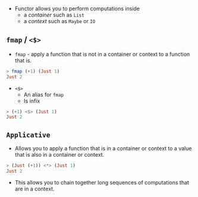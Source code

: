 - Functor allows you to perform computations inside 
    - a *container* such as `List`
    - a *context* such as `Maybe` or `IO`

## `fmap` / `<$>`
- `fmap` - apply a function that is not in a container or context to a function that is.
```haskell
> fmap (+1) (Just 1)
Just 2
```

- `<$>` 
    - An alias for `fmap`
    - Is infix
```haskell
> (+1) <$> (Just 1)
Just 2
```

## `Applicative`

- Allows you to apply a function that is in a container or context to a value that is also in a container or context.
```haskell
> (Just (+1)) <*> (Just 1)
Just 2
```
- This allows you to chain together long sequences of computations that are in a context.
